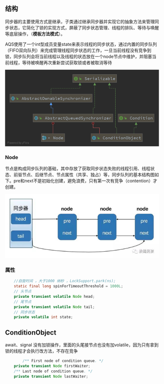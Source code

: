 ## 结构

同步器的主要使用方式是继承，子类通过继承同步器并实现它的抽象方法来管理同步状态，它简化了锁的实现方式，屏蔽了同步状态管理、线程的排队、等待与唤醒等底层操作，（**模板方法模式**）。

AQS使用了一个int型成员变量state来表示线程的同步状态，通过内置的同步队列（FIFO双向队列）来完成管理线程同步状态的工作，一旦当前线程没有竞争到锁，同步队列会将当前线程以及线程的状态放在一个node节点中维护，并阻塞当前线程，等待被唤醒再次重新尝试获取锁或者被取消等待

![微信图片_20200318095846](..\\..\\img\\thread\\AQS1.png)

### Node



节点是构成同步队列的基础，其中存放了获取同步状态失败的线程引用、线程状态、前驱节点、后继节点、节点属性（共享、独占）等，同步队列的基本结构图如下。pre和next不是初始化创建，避免浪费，只有第一次有竞争（contention）才创建。



![微信图片_20200318095846](..\\..\\img\\thread\\Node1.jpg)





### 属性



```java
    //自旋时间 ，大于1000 纳秒 ，LockSupport.park(ns);
    static final long spinForTimeoutThreshold = 1000L;
    // 头节点
    private transient volatile Node head;
	// 尾节点
    private transient volatile Node tail;
    // 同步状态
    private volatile int state;
```

## ConditionObject


await、signal  没有加锁操作，里面的头尾接节点也没有加volatile，因为只有拿到锁的线程才会执行改方法，不存在竞争

```java
        /** First node of condition queue. */
    private transient Node firstWaiter;
    /** Last node of condition queue. */
    private transient Node lastWaiter;
```
